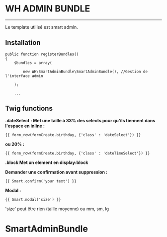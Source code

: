 # WH ADMIN BUNDLE
---
Le template utilisé est smart admin. 

## Installation

    public function registerBundles()
    {
        $bundles = array(

            new WH\SmartAdminBundle\SmartAdminBundle(), //Gestion de l'interface admin

        );

        ...


## Twig functions

**.dateSelect : Met une taille à 33% des selects pour qu'ils tiennent dans l'espace en inline :**

    {{ form_row(formCreate.birthday, {'class' : 'dateSelect'}) }}


**ou 20% :**

    {{ form_row(formCreate.birthday, {'class' : 'dateTimeSelect'}) }}


**.block Met un element en display:block**


**Demander une confirmation avant suppression :**

    {{ Smart.confirm('your text') }}

**Modal :**

    {{ Smart.modal('size') }}

'size' peut être rien (taille moyenne) ou mm, sm, lg

# SmartAdminBundle
